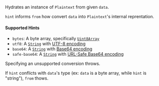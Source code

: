 Hydrates an instance of `Plaintext` from given `data`.

`hint` informs `from` how convert `data` into `Plaintext`'s internal reprentation.

#### Supported Hints
- `bytes`: A byte array, specifically [`Uint8Array`]()
- `utf8`: A [`String`]() with [UTF-8 encoding]()
- `base64`: A [`String`]() with [Base64 encoding]()
- `safe-base64`: A [`String`]() with [URL-Safe Base64 encoding]()

Specifying an unsupported conversion throws.

If `hint` conflicts with `data`'s type (ex: `data` is a byte array, while `hint` is "string"), `from` thows.
